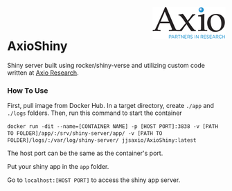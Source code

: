 <img align="right" src="https://raw.githubusercontent.com/jjsayleraxio/AxioShiny/master/images/axio-logo.png">
<br><br>

# AxioShiny 

Shiny server built using rocker/shiny-verse and utilizing custom code written at [Axio Research](https://www.axioresearch.com/our-services/3-statistical-genetics-services/).

### How To Use

First, pull image from Docker Hub. In a target directory, create ```./app``` and ```./logs``` folders. Then, run this command to start the container

```
docker run -dit --name=[CONTAINER NAME] -p [HOST PORT]:3838 -v [PATH TO FOLDER]/app/:/srv/shiny-server/app/ -v [PATH TO FOLDER]/logs/:/var/log/shiny-server/ jjsaxio/AxioShiny:latest
```

The host port can be the same as the container's port.

Put your shiny app in the ```app``` folder.

Go to ```localhost:[HOST PORT]``` to access the shiny app server.
